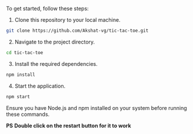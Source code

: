 To get started, follow these steps:

1. Clone this repository to your local machine.

```sh
git clone https://github.com/Akshat-vg/tic-tac-toe.git
```

2. Navigate to the project directory.

```sh
cd tic-tac-toe
```

3. Install the required dependencies.

```sh
npm install
```

4. Start the application.

```sh
npm start
```

Ensure you have Node.js and npm installed on your system before running these commands.

**PS**
**Double click on the restart button for it to work**
